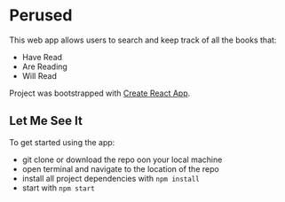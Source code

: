 # Perused

This web app allows users to search and keep track of all the books that:

* Have Read
* Are Reading
* Will Read

Project was bootstrapped with [Create React App](https://github.com/facebookincubator/create-react-app).

## Let Me See It

To get started using the app:

* git clone or download the repo oon your local machine
* open terminal and navigate to the location of the repo
* install all project dependencies with `npm install`
* start with `npm start`
